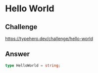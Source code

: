 # Hello World

## Challenge

https://typehero.dev/challenge/hello-world

## Answer

```ts
type HelloWorld = string;
```
